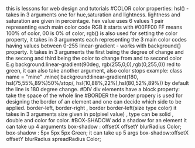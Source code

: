 this is lessons for web design and tutorials
#COLOR
color properties:
hsl() - takes in 3 arguments one for hue,saturation and lightness. lightness and saturation are given in percentage.
hex value uses 6 values 1 pair representing each main color code RGB it starts with #00FF00 FF means 100% of color, 00 is 0% of color,
rgb() is also used for setting the color property, it takes in 3 arguments each representing the 3 main color codes having values between 0-255
linear-gradient - works with background{} property. It takes in 3 arguments the first being the degree of change and the secong and third being the color to change from and to second color E.g background:linear-gradient(90deg, rgb(255,0,0),rgb(0,255,0)) red to green, it can also take another argument, also color stops
example:
class name = "mine"
.mine{ background:linear-gradient(180, hsl(75,55%,89%)50%/*stop*/, hsl(10,88%,22%),hsl(80,52%,89%))
by default the line is 180 degree change.
#DIV
div elements have a block property: take the space of the whole line
#BORDER
the border propery is used for designing the border of an element and one can decide which side to be applied.
border-left, border-right , border
border-left(size type color) it takes in 3 arguments size given in px(pixel value) , type can be solid , double and color for color.
#BOX-SHADOW
add a shadow for an element
it can take up 4 arguments
box-shadow : offsetX offsetY blurRadius Color;
box-shadow : 5px 5px 5px Green;
it can take up 5 args
box-shadow:offsetX offsetY blurRadius spreadRadius Color;

